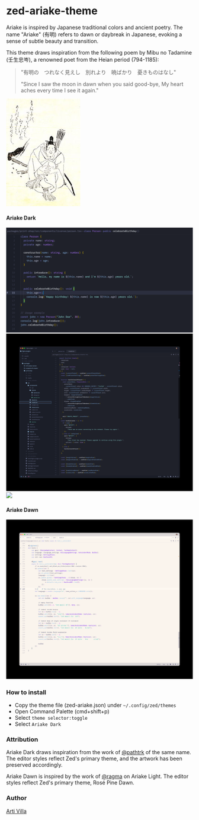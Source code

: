 # zed-ariake-theme

Ariake is inspired by Japanese traditional colors and ancient poetry. The name "Ariake" (有明) refers to dawn or daybreak in Japanese, evoking a sense of subtle beauty and transition.

This theme draws inspiration from the following poem by Mibu no Tadamine (壬生忠岑), a renowned poet from the Heian period (794-1185):

> "有明の　つれなく見えし　別れより　暁ばかり　憂きものはなし"
>
> "Since I saw the moon in dawn when you said good-bye, My heart aches every time I see it again."

<img src="media/mibuno-tadamine.jpg" width="200">

#### Ariake Dark
<img src="media/ariake-dark-zoom.png">

<img src="media/ariake-dark.png">
<img src="media/ariake-dark-long.png">

#### Ariake Dawn
<img src="media/ariake-light-dawn.png">

### How to install
- Copy the theme file (zed-ariake.json) under `~/.config/zed/themes`
- Open Command Palette (cmd+shift+p)
- Select `theme selector:toggle`
- Select `Ariake Dark`

### Attribution
Ariake Dark draws inspiration from the work of [@pathtrk](https://github.com/pathtrk/ariake-dark-syntax) of the same name. The editor styles reflect Zed's primary theme, and the artwork has been preserved accordingly.

Ariake Dawn is inspired by the work of [@ragma](https://github.com/ragmha/ariake-light-syntax) on Ariake Light. The editor styles reflect Zed's primary theme, Rosé Pine Dawn.

### Author
[Arti Villa](https://artivilla.com/)
